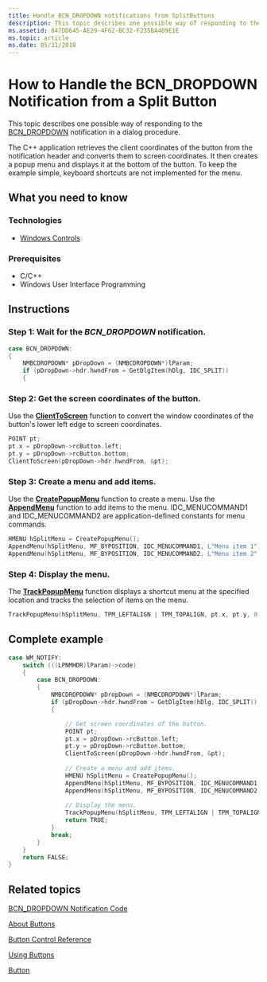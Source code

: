 ```yaml
---
title: Handle BCN_DROPDOWN notifications from SplitButtons
description: This topic describes one possible way of responding to the BCN\_DROPDOWN notification in a dialog procedure.
ms.assetid: 847DD645-AE29-4F62-BC32-F235BA409E1E
ms.topic: article
ms.date: 05/31/2018
---
```


# How to Handle the BCN\_DROPDOWN Notification from a Split Button

This topic describes one possible way of responding to the [BCN\_DROPDOWN](bcn-dropdown.md) notification in a dialog procedure.

The C++ application retrieves the client coordinates of the button from the notification header and converts them to screen coordinates. It then creates a popup menu and displays it at the bottom of the button. To keep the example simple, keyboard shortcuts are not implemented for the menu.

## What you need to know

### Technologies

-   [Windows Controls](window-controls.md)

### Prerequisites

-   C/C++
-   Windows User Interface Programming

## Instructions

### Step 1: Wait for the *BCN\_DROPDOWN* notification.


```C++
case BCN_DROPDOWN:
{
    NMBCDROPDOWN* pDropDown = (NMBCDROPDOWN*)lParam;
    if (pDropDown->hdr.hwndFrom = GetDlgItem(hDlg, IDC_SPLIT))
    {
```



### Step 2: Get the screen coordinates of the button.

Use the [**ClientToScreen**](https://docs.microsoft.com/windows/desktop/api/winuser/nf-winuser-clienttoscreen) function to convert the window coordinates of the button's lower left edge to screen coordinates.


```C++
POINT pt;
pt.x = pDropDown->rcButton.left;
pt.y = pDropDown->rcButton.bottom;
ClientToScreen(pDropDown->hdr.hwndFrom, &pt);
```



### Step 3: Create a menu and add items.

Use the [**CreatePopupMenu**](https://docs.microsoft.com/windows/desktop/api/winuser/nf-winuser-createpopupmenu) function to create a menu. Use the [**AppendMenu**](https://docs.microsoft.com/windows/desktop/menurc/u) function to add items to the menu. IDC\_MENUCOMMAND1 and IDC\_MENUCOMMAND2 are application-defined constants for menu commands.


```C++
HMENU hSplitMenu = CreatePopupMenu();
AppendMenu(hSplitMenu, MF_BYPOSITION, IDC_MENUCOMMAND1, L"Menu item 1");
AppendMenu(hSplitMenu, MF_BYPOSITION, IDC_MENUCOMMAND2, L"Menu item 2");
```



### Step 4: Display the menu.

The [**TrackPopupMenu**](https://docs.microsoft.com/windows/desktop/api/winuser/nf-winuser-trackpopupmenu) function displays a shortcut menu at the specified location and tracks the selection of items on the menu.


```C++
TrackPopupMenu(hSplitMenu, TPM_LEFTALIGN | TPM_TOPALIGN, pt.x, pt.y, 0, hDlg, NULL);
```



## Complete example


```C++
case WM_NOTIFY:
    switch (((LPNMHDR)lParam)->code)
    {
        case BCN_DROPDOWN:
        {
            NMBCDROPDOWN* pDropDown = (NMBCDROPDOWN*)lParam;
            if (pDropDown->hdr.hwndFrom = GetDlgItem(hDlg, IDC_SPLIT))
            {

                // Get screen coordinates of the button.
                POINT pt;
                pt.x = pDropDown->rcButton.left;
                pt.y = pDropDown->rcButton.bottom;
                ClientToScreen(pDropDown->hdr.hwndFrom, &pt);
        
                // Create a menu and add items.
                HMENU hSplitMenu = CreatePopupMenu();
                AppendMenu(hSplitMenu, MF_BYPOSITION, IDC_MENUCOMMAND1, L"Menu item 1");
                AppendMenu(hSplitMenu, MF_BYPOSITION, IDC_MENUCOMMAND2, L"Menu item 2");
        
                // Display the menu.
                TrackPopupMenu(hSplitMenu, TPM_LEFTALIGN | TPM_TOPALIGN, pt.x, pt.y, 0, hDlg, NULL);
                return TRUE;
            }
            break;
        }
    }
    return FALSE;
}
```



## Related topics

<dl> <dt>

[BCN\_DROPDOWN Notification Code](bcn-dropdown.md)
</dt> <dt>

[About Buttons](about-buttons.md)
</dt> <dt>

[Button Control Reference](bumper-button-button-control-reference.md)
</dt> <dt>

[Using Buttons](using-buttons.md)
</dt> <dt>

[Button](buttons.md)
</dt> </dl>

 

 




